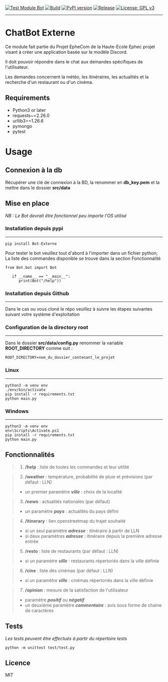 [![Test Module Bot](https://github.com/CardinPatson/noyau_devII_2TM2/actions/workflows/test_module_bot.yml/badge.svg)](https://github.com/CardinPatson/noyau_devII_2TM2/actions/workflows/test_module_bot.yml)
[![Build](https://github.com/CardinPatson/noyau_devII_2TM2/actions/workflows/build.yml/badge.svg)](https://github.com/CardinPatson/noyau_devII_2TM2/actions/workflows/build.yml)
[![PyPI version](https://badge.fury.io/py/Bot-Externe.svg)](https://pypi.org/project/Bot-Externe/)
[![Release](https://img.shields.io/github/v/release/CardinPatson/noyau_devII_2TM2)](https://libraries.io/pypi/Bot-Externe)
[![License: GPL v3](https://img.shields.io/badge/License-GPLv3-blue.svg)](https://www.gnu.org/licenses/gpl-3.0)

---
# ChatBot Externe 
Ce module fait partie du Projet EpheCom de la Haute-Ecole Ephec projet visant à créer une application basée sur le modèle Discord.

Il doit pouvoir répondre dans le chat aux demandes spécifiques de l'utilisateur.

Les demandes concernent la météo, les itinéraires, les actualités et la recherche d'un restaurant ou d'un cinéma.

## Requirements

- Python3 or later
- requests~=2.26.0
- urllib3==1.26.6
- pymongo
- pytest


# Usage

## Connexion à la db

Récupérer une clé de connexion à la BD, la renommer en **db_key.pem**  et la mettre dans le dossier **src/data**

## Mise en place


*NB : Le Bot devrait être fonctionnel peu importe l'OS utilisé*

### Installation depuis pypi

---

```
pip install Bot-Externe
```

Pour tester le bot veuillez tout d'abord à l'importer dans un fichier python; La liste des commandes disponible se trouve dans la section Fonctionnalité 

```
from Bot.bot import Bot

   if __name__ == "__main__":
      print(Bot("/help"))
```

### Installation depuis Github

---
Dans le cas ou vous cloné le répo veuillez à suivre les étapes suivantes suivant votre système d'exploitation 
### Configuration de la directory root

***
Dans le dossier **src/data/config.py** renommer la variable **ROOT_DIRECTORY** comme suit :
```
ROOT_DIRECTORY=nom_du_dossier_contenant_le_projet
```
### Linux

---
```
python3 -m venv env
./env/bin/activate
pip install -r requirements.txt
python main.py
```
### Windows

---
```
python3 -m venv env  
env\Scripts\Activate.ps1
pip install -r requirements.txt 
python main.py
```

## Fonctionnalités


>1. **/help** : liste de toutes les commandes et leur utilité

>2. **/weather** : température, probabilité de pluie et prévisions (par défaut : LLN)
   >* un premier paramètre ***ville*** : choix de la localité

>3. **/news** : actualités nationales (par défaut)
   >* un paramètre ***pays*** : actualités du pays défini

>4. **/itinerary** : lien openstreetmap du trajet souhaité
   >* si un seul paramètre ***adresse*** : itinéraire à partir de LLN
   >* si deux paramètres ***adresse*** : itinéraire depuis la première adresse entrée

>5. **/resto** : liste de restaurants (par défaut : LLN)
   >* si un paramètre ***ville*** : restaurants répertoriés dans la ville définie

>6. **/cine** : liste des cinémas (par défaut : LLN)
   >* si un paramètre ***ville*** : cinémas répertoriés dans la ville définie

>7. **/opinion** : mesure de la satisfaction de l'utilisateur
   >* paramètre ***positif*** ou ***négatif*** 
   >* un deuxième paramètre ***commentaire*** : avis sous forme de chaine de caractères

## Tests

*Les tests peuvent être effectués à partir du répertoire tests*
```
python -m unittest test/test.py
```

## Licence
MIT





